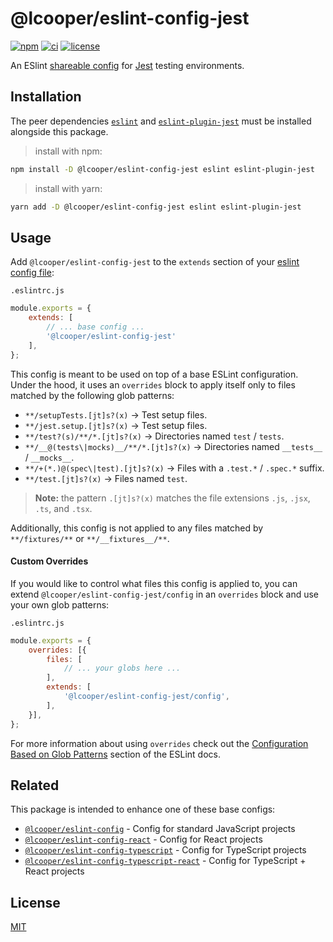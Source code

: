 # @lcooper/eslint-config-jest

[![npm](https://img.shields.io/npm/v/@lcooper/eslint-config-jest?logo=npm&style=for-the-badge)](https://www.npmjs.com/package/@lcooper/eslint-config-jest)
[![ci](https://img.shields.io/github/actions/workflow/status/luciancooper/eslint-configs/ci.yml?logo=github&style=for-the-badge)](https://github.com/luciancooper/eslint-configs/actions/workflows/ci.yml)
[![license](https://img.shields.io/github/license/luciancooper/eslint-configs?color=yellow&style=for-the-badge)](#license)

An ESlint [shareable config](https://eslint.org/docs/developer-guide/shareable-configs) for [Jest](https://jestjs.io/) testing environments.

## Installation

The peer dependencies [`eslint`](https://www.npmjs.com/package/eslint) and [`eslint-plugin-jest`](https://www.npmjs.com/package/eslint-plugin-jest) must be installed alongside this package.

> install with npm:
```bash
npm install -D @lcooper/eslint-config-jest eslint eslint-plugin-jest
```

> install with yarn:
```bash
yarn add -D @lcooper/eslint-config-jest eslint eslint-plugin-jest
```

## Usage

Add `@lcooper/eslint-config-jest` to the `extends` section of your [eslint config file](https://eslint.org/docs/user-guide/configuring/configuration-files):

`.eslintrc.js`

```js
module.exports = {
    extends: [
        // ... base config ...
        '@lcooper/eslint-config-jest'
    ],
};
```

This config is meant to be used on top of a base ESLint configuration. Under the hood, it uses an `overrides` block to apply itself only to files matched by the following glob patterns: 

 * `**/setupTests.[jt]s?(x)` → Test setup files.
 * `**/jest.setup.[jt]s?(x)` → Test setup files.
 * `**/test?(s)/**/*.[jt]s?(x)` → Directories named `test` / `tests`.
 * `**/__@(tests\|mocks)__/**/*.[jt]s?(x)` → Directories named `__tests__` / `__mocks__`.
 * `**/+(*.)@(spec\|test).[jt]s?(x)` → Files with a `.test.*` / `.spec.*` suffix.
 * `**/test.[jt]s?(x)` → Files named `test`.

> **Note:** the pattern `.[jt]s?(x)` matches the file extensions `.js`, `.jsx`, `.ts`, and `.tsx`.

Additionally, this config is not applied to any files matched by `**/fixtures/**` or `**/__fixtures__/**`.

#### Custom Overrides

If you would like to control what files this config is applied to, you can extend `@lcooper/eslint-config-jest/config` in an `overrides` block and use your own glob patterns:

`.eslintrc.js`

```js
module.exports = {
    overrides: [{
        files: [
            // ... your globs here ...
        ],
        extends: [
            '@lcooper/eslint-config-jest/config',
        ],
    }],
};
```

For more information about using `overrides` check out the [Configuration Based on Glob Patterns](https://eslint.org/docs/user-guide/configuring/configuration-files#configuration-based-on-glob-patterns) section of the ESLint docs.

## Related

This package is intended to enhance one of these base configs:

 * [`@lcooper/eslint-config`](../eslint-config) - Config for standard JavaScript projects
 * [`@lcooper/eslint-config-react`](../eslint-config-react) - Config for React projects
 * [`@lcooper/eslint-config-typescript`](../eslint-config-typescript) - Config for TypeScript projects
 * [`@lcooper/eslint-config-typescript-react`](../eslint-config-typescript-react) - Config for TypeScript + React projects

## License

[MIT](../../LICENSE)
